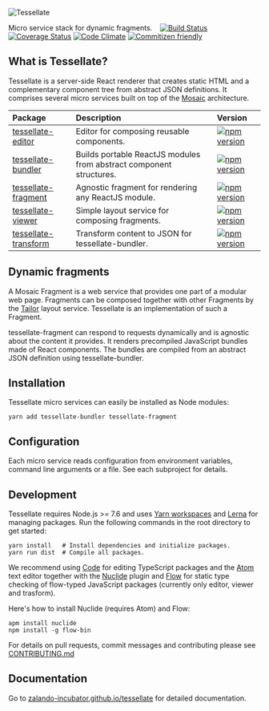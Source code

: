 ![Tessellate](https://media.github.bus.zalan.do/user/115/files/7af8ba6e-91f8-11e6-854d-0e3ce4d4a3e0)

Micro service stack for dynamic fragments. &nbsp;&nbsp; [![Build Status](https://travis-ci.org/zalando-incubator/tessellate.svg?branch=master)](https://travis-ci.org/zalando-incubator/tessellate) [![Coverage Status](https://coveralls.io/repos/github/zalando-incubator/tessellate/badge.svg?branch=master)](https://coveralls.io/github/zalando-incubator/tessellate?branch=master) [![Code Climate](https://codeclimate.com/github/zalando-incubator/tessellate/badges/gpa.svg)](https://codeclimate.com/github/zalando-incubator/tessellate) [![Commitizen friendly](https://img.shields.io/badge/commitizen-friendly-brightgreen.svg)](http://commitizen.github.io/cz-cli/)

## What is Tessellate?

Tessellate is a server-side React renderer that creates static HTML and a complementary component tree from abstract JSON definitions. It comprises several micro services built on top of the [Mosaic](https://www.mosaic9.org) architecture.

|Package                                            |Description                                                        |Version|
|:--------------------------------------------------|:------------------------------------------------------------------|:------|
|[tessellate-editor](packages/tessellate-editor)    |Editor for composing reusable components.                          |[![npm version](https://badge.fury.io/js/tessellate-editor.svg)](https://badge.fury.io/js/tessellate-editor)|
|[tessellate-bundler](packages/tessellate-bundler)  |Builds portable ReactJS modules from abstract component structures.|[![npm version](https://badge.fury.io/js/tessellate-bundler.svg)](https://badge.fury.io/js/tessellate-bundler)|
|[tessellate-fragment](packages/tessellate-fragment)|Agnostic fragment for rendering any ReactJS module.                |[![npm version](https://badge.fury.io/js/tessellate-fragment.svg)](https://badge.fury.io/js/tessellate-fragment)|
|[tessellate-viewer](packages/tessellate-viewer)    |Simple layout service for composing fragments.                     |[![npm version](https://badge.fury.io/js/tessellate-viewer.svg)](https://badge.fury.io/js/tessellate-viewer)|
|[tessellate-transform](packages/tessellate-transform)|Transform content to JSON for tessellate-bundler.                |[![npm version](https://badge.fury.io/js/tessellate-transform.svg)](https://badge.fury.io/js/tessellate-transform)|

## Dynamic fragments

A Mosaic Fragment is a web service that provides one part of a modular web page. Fragments can be composed together with other Fragments by the [Tailor](https://github.com/zalando/tailor) layout service. Tessellate is an implementation of such a Fragment.

tessellate-fragment can respond to requests dynamically and is agnostic about the content it provides. It renders precompiled JavaScript bundles made of React components. The bundles are compiled from an abstract JSON definition using tessellate-bundler.

## Installation

Tessellate micro services can easily be installed as Node modules:

```
yarn add tessellate-bundler tessellate-fragment
```

## Configuration

Each micro service reads configuration from environment variables, command line arguments or a file. See each subproject for details.

## Development

Tessellate requires Node.js >= 7.6 and uses [Yarn workspaces](https://yarnpkg.com/blog/2017/08/02/introducing-workspaces) and [Lerna](https://github.com/lerna/lerna) for managing packages. Run the following commands in the root directory to get started:

```
yarn install   # Install dependencies and initialize packages.
yarn run dist  # Compile all packages.
```

We recommend using [Code](https://code.visualstudio.com) for editing TypeScript packages and the [Atom](https://atom.io) text editor together with the [Nuclide](https://nuclide.io) plugin and [Flow](https://flowtype.org) for static type checking of flow-typed JavaScript packages (currently only editor, viewer and trasform).

Here's how to install Nuclide (requires Atom) and Flow:

```
apm install nuclide
npm install -g flow-bin
```

For details on pull requests, commit messages and contributing please see [CONTRIBUTING.md](CONTRIBUTING.md)

## Documentation

Go to [zalando-incubator.github.io/tessellate](https://zalando-incubator.github.io/tessellate) for detailed documentation.
